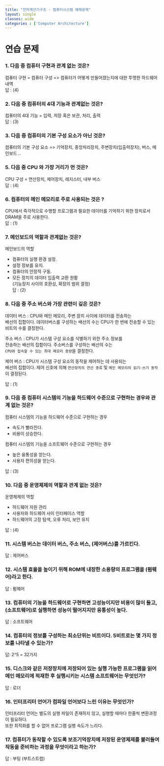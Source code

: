 ```yaml
---
title: "전자계산기구조 - 컴퓨터시스템 예제문제"
layout: single
classes: wide
categories : ['Computer Architecture']
---
```

  
# 연습 문제  
  
### 1. 다음 중 컴퓨터 구현과 관계 없는 것은?  
컴퓨터 구현 = 컴퓨터 구성 => 컴퓨터가 어떻게 만들어졌는지에 대한 투명한 하드웨어 내역  
답 : (4)  
  
### 2. 다음 중 컴퓨터의 4대 기능과 관계없는 것은?  
컴퓨터의 4대 기능 = 입력, 저장 혹은 보관, 처리, 출력  
답 : (3)  
  
### 3. 다음 중 컴퓨터의 기본 구성 요소가 아닌 것은?  
컴퓨터의 기본 구성 요소 => 기억장치, 중앙처리장치, 주변장치(입출력장치), 버스, 메인보드 ..  
  
### 5. 다음 중 CPU 와 가장 거리가 먼 것은?  
CPU 구성 = 연산장치, 제어장치, 레지스터, 내부 버스  
답 : (4)  
  
### 6. 컴퓨터의 메인 메모리로 주로 사용되는 것은 ?  
CPU에서 즉각적으로 수행할 프로그램과 필요한 데이터를 기억하기 위한 장치로서  
DRAM을 주로 사용한다.  
답 : (1)  
  
### 7. 메인보드의 역할과 관계없는 것은?  
메인보드의 역할  
- 컴퓨터의 실행 환경 설정.  
- 설정 정보를 유지.  
- 컴퓨터의 안정적 구동.  
- 모든 장치의 데이터 입출력 교환 원활  
(기능장치 사이의 호환성, 확장의 범위 결정)  
답 : (2)  
  
### 8. 다음 중 주소 버스와 가장 관련이 깊은 것은?   
데이터 버스 : CPU와 메인 메모리, 주변 장치 사이에 데이터를 전송하는  
배선의 집합이다. 데이터버스를 구성하는 배선의 수는 CPU가 한 번에 전송할 수 있는  
비트의 수를 결정한다.  
  
주소 버스 : CPU가 시스템 구성 요소를 식별하기 위한 주소 정보를  
전송하는 배선의 집합이다. 주소버스를 구성하는 배선의 수는  
`CPU와 접속할 수 있는 최대 메모리 용량`을 결정한다.  
  
제어 버스 : CPU가 시스템 구성 요소의 동작을 제어하는 데 사용되는  
배선의 집합이다. 제어 신호에 의해 `연산장치의 연산 종류` 및 `메인 메모리의 읽기-쓰기 동작`이 결정된다.  
  
답 : (1)  
  
### 9. 다음 중 컴퓨터 시스템의 기능을 하드웨어 수준으로 구현하는 경우와 관계 없는 것은?  
컴퓨터 시스템의 기능을 하드웨어 수준으로 구현하는 경우  
- 속도가 빨라진다.  
- 비용이 상승한다.  
  
컴퓨터 시스템의 기능을 소프트웨어 수준으로 구현하는 경우   
- 높은 융통성을 얻는다.  
- 사용자 편의성을 얻는다.  
  
답 : (3)  
  
### 10. 다음 중 운영체제의 역할과 관계 없는 것은?  
운영체제의 역할  
- 하드웨어 자원 관리  
- 사용자와 하드웨어 사이 인터페이스 역할  
- 하드웨어의 고장 탐색, 오류 처리, 보안 유지  
  
답 : (4)  
  
### 11. 시스템 버스는 데이터 버스, 주소 버스, (제어버스)를 가르킨다.  
답 : 제어버스  
### 12. 시스템 효율을 높이기 위해 ROM에 내장한 소용량의 프로그램을 (펌웨어)라고 한다.  
답 : 펌웨어  
  
### 13. 컴퓨터의 기능을 하드웨어로 구현하면 고성능이지만 비용이 많이 들고, (소프트웨어)로 실행하면 성능이 떨어지지만 융통성이 높다.  
답 : 소프트웨어  
  
### 14. 컴퓨터의 정보를 구성하는 최소단위는 비트이다. 5비트로는 몇 가지 정보를 나타낼 수 있는가?  
답: 2^5 = 32가지  
  
### 15. 디스크와 같은 저장장치에 저장되어 있는 실행 가능한 프로그램을 읽어 메인 메모리에 적재한 후 실행시키는 시스템 소프트웨어는 무엇인가?  
답 : 로더  
  
### 16. 인터프리터 언어가 컴파일 언어보다 느린 이유는 무엇인가?  
인터프리터 언어는 별도의 실행 파일이 존재하지 않고, 실행할 때마다 한줄씩 변환과정이 필요하다.  
또한 최적화를 할 수 없어 프로그램 실행 속도가 느리다.  
  
### 17. 컴퓨터가 동작할 수 있도록 보조기억장치에 저장된 운영체제를 불러들여 작동을 준비하는 과정을 무엇이라고 하는가?  
답 : 부팅 (부트스트랩)  